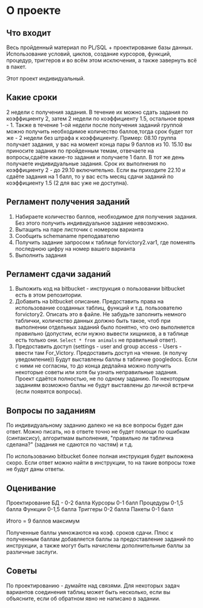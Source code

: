 # О проекте

## Что входит

Весь пройденный материал по PL/SQL + проектирование базы данных. Использование условий, циклов, создание курсоров, функций, процедур, триггеров и во всём этом исключения, а также завернуть всё в пакет.

Этот проект индивидуальный.

## Какие сроки

2 недели с получения задания. В течение их можно сдать задания по коэффициенту 2, затем 2 недели по коэффициенту 1.5, остальное время - 1. Также в течение 1-ой недели после получения заданий группой можно получить необходимое количество баллов,тогда срок будет тот же - 2 недели без штрафа к коэффициенту. Пример: 08.10 группа получает задания, у вас на момент конца пары 9 баллов из 10. 15.10 вы приносите задания по пройденным темам, отвечаете на вопросы,сдаёте какие-то задания и получаете 1 балл. В тот же день получаете индивидуальные задания. Срок их выполнения по коэффициенту 2 - до 29.10 включительно. Если вы приходите 22.10 и сдаёте задания на 1 балл, то у вас есть месяц сдачи заданий по коэффициенту 1.5 (2 для вас уже не доступна).

## Регламент получения заданий

1. Набираете количество баллов, необходимое для получения задания. Без этого получить индивидуальное задание невозможно.
2. Вытащить на паре листочик с номером варианта
3. Сообщить schemaname преподавателю
4. Получить задание запросом к таблице forvictory2.var1, где поменять последнюю цифру на номер вашего варианта
5. Выполнить задания

## Регламент сдачи заданий

1. Выложить код на bitbucket - инструкция о пользовании bitbucket есть в этом репозитории.
2. Добавить на bitbucket описание. Предоставить права на использование созданных таблиц, функций и т.д. пользователю forvictory2. Описать это в файле. Не забудьте заполнить немного таблички, количество данных должно быть такое, чтоб при выполнении отдельных заданий было понятно, что оно выполняется правильно (допустим, если нужно вывести хищников, а в таблице есть только они. `Select * from animals` не правильный ответ).
3. Предоставить доступ (settings - user and group access - Users - ввести там For_Victory. Предоставить доступ на чтение. (я получу уведомление)) Будут выставлены баллы в табличке googledocs. Если с ними не согласны, то до конца дедлайна можно получить некоторые советы или хотя бы узнать неправильные задания. Проект сдаётся полностью, не по одному заданию. По некоторым заданиям возможно баллы не будут выставлены до личной встречи (если появятся вопросы).

## Вопросы по заданиям

По индивидуальному заданию далеко не на все вопросы будет дан ответ. Можно писать, но в ответе точно не будет помощи по ошибкам (синтаксису), алгоритмам выполнения, "правильно ли табличка сделана?" (задания не сдаются по частям) и т.д.

По использованию bitbucket более полная инструкция будет выложена скоро. Если ответ можно найти в инструкции, то на такие вопросы тоже не будут даны ответы.

## Оценивание

Проектирование БД - 0-2 балла
Курсоры 0-1 балл
Процедуры 0-1,5 балла
Функции 0-1,5 балла
Триггеры 0-2 балла
Пакеты 0-1 балл

Итого = 9 баллов максимум

Полученные баллы умножаются на коэф. сроков сдачи. Плюс к полученным баллам добавляется баллы за предоставление заданий по инструкции, а также могут быть начислены дополнительные баллы за различные заслуги.

## Советы

По проектированию - думайте над связями. Для некоторых задач вариантов соединения таблиц может быть несколько,
если вы объясните, если об обратном явно не написано в задании.
